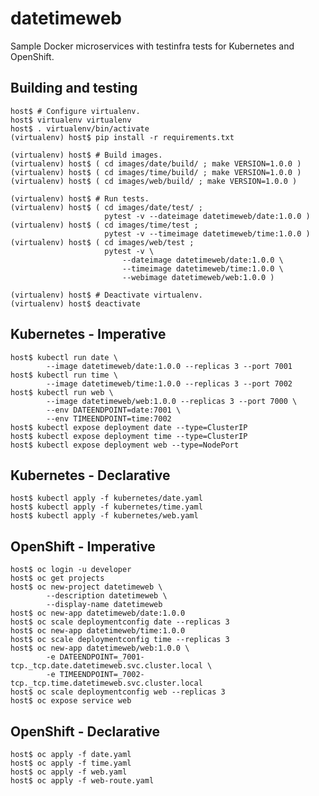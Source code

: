 # datetimeweb

Sample Docker microservices with testinfra tests for Kubernetes and OpenShift.


## Building and testing

    host$ # Configure virtualenv.
    host$ virtualenv virtualenv
    host$ . virtualenv/bin/activate
    (virtualenv) host$ pip install -r requirements.txt

    (virtualenv) host$ # Build images.
    (virtualenv) host$ ( cd images/date/build/ ; make VERSION=1.0.0 )
    (virtualenv) host$ ( cd images/time/build/ ; make VERSION=1.0.0 )
    (virtualenv) host$ ( cd images/web/build/ ; make VERSION=1.0.0 )

    (virtualenv) host$ # Run tests.
    (virtualenv) host$ ( cd images/date/test/ ;
                         pytest -v --dateimage datetimeweb/date:1.0.0 )
    (virtualenv) host$ ( cd images/time/test ;
                         pytest -v --timeimage datetimeweb/time:1.0.0 )
    (virtualenv) host$ ( cd images/web/test ;
                         pytest -v \
                             --dateimage datetimeweb/date:1.0.0 \
                             --timeimage datetimeweb/time:1.0.0 \
                             --webimage datetimeweb/web:1.0.0 )

    (virtualenv) host$ # Deactivate virtualenv.
    (virtualenv) host$ deactivate


## Kubernetes - Imperative

    host$ kubectl run date \
            --image datetimeweb/date:1.0.0 --replicas 3 --port 7001
    host$ kubectl run time \
            --image datetimeweb/time:1.0.0 --replicas 3 --port 7002
    host$ kubectl run web \
            --image datetimeweb/web:1.0.0 --replicas 3 --port 7000 \
            --env DATEENDPOINT=date:7001 \
            --env TIMEENDPOINT=time:7002
    host$ kubectl expose deployment date --type=ClusterIP
    host$ kubectl expose deployment time --type=ClusterIP
    host$ kubectl expose deployment web --type=NodePort


## Kubernetes - Declarative

    host$ kubectl apply -f kubernetes/date.yaml
    host$ kubectl apply -f kubernetes/time.yaml
    host$ kubectl apply -f kubernetes/web.yaml


## OpenShift - Imperative

    host$ oc login -u developer
    host$ oc get projects
    host$ oc new-project datetimeweb \
            --description datetimeweb \
            --display-name datetimeweb
    host$ oc new-app datetimeweb/date:1.0.0
    host$ oc scale deploymentconfig date --replicas 3
    host$ oc new-app datetimeweb/time:1.0.0
    host$ oc scale deploymentconfig time --replicas 3
    host$ oc new-app datetimeweb/web:1.0.0 \
            -e DATEENDPOINT=_7001-tcp._tcp.date.datetimeweb.svc.cluster.local \
            -e TIMEENDPOINT=_7002-tcp._tcp.time.datetimeweb.svc.cluster.local
    host$ oc scale deploymentconfig web --replicas 3
    host$ oc expose service web


## OpenShift - Declarative

    host$ oc apply -f date.yaml
    host$ oc apply -f time.yaml
    host$ oc apply -f web.yaml
    host$ oc apply -f web-route.yaml
